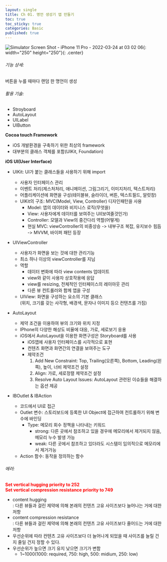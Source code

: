 ```yaml
---
layout: single
title: Ch 01. 명언 생성기 앱 만들기
toc: true
toc_sticky: true
categories: Basic
published: true
---
```


![Simulator Screen Shot - iPhone 11 Pro - 2022-03-24 at 03 02 06](https://user-images.githubusercontent.com/63464299/159766081-4b926043-3554-4280-9f09-0e48329c11e5.png){: width="250" height="250"}{: .center}

###### 기능 상세: 
버튼을 누를 때마다 랜덤 한 명언이 생성<br/>
###### 활용 기술: 
- Stroyboard
- AutoLayout
- UILabel
- UIButton

**Cocoa touch Framework**<br/>
* iOS 개발환경을 구축하기 위한 최상의 framework<br/>
* 대부분의 클래스 객체를 포함(UIKit, Foundation)  

**iOS UI(User Interface)**
- UIKit: UI가 붙는 클래스들을 사용하기 위해 import 
  - 사용자 인터페이스 관리
  - 이벤트 처리(제스처처리, 애니메이션, 그림그리기, 이미지처리, 텍스트처리)
  - 어플리케이션에 화면을 구성(테이블뷰, 슬라이더, 버튼, 텍스트필드, 알럿창)
  - UIKit의 구조: MVC(Model, View, Controller) 디자인패턴을 사용
    *	Model: 앱의 데이터와 비지니스 로직(무엇을)
	  * View: 사용자에게 데이터를 보여주는 UI(보여줄것인가)
	  * Controller: 모델과 View의 중간다리 역할(어떻게)
	  * 현실 MVC: viewController의 비중상승 -> 내부구조 복잡, 유지보수 힘듬 
	              -> MVVM, 바이퍼 패턴 등장
	  
- UIViewController
  - 사용자가 화면을 보는 것에 대한 관리기능
  - 최소 하나 이상의 viewController를 지님
  - 역할
    - 데이터 변화에 따라 view contents 업데이트
    - view와 같이 사용자 상호작용에 응답   
    - view를 resizing, 전체적인 인터페이스의 레이아웃 관리
    - 다른 뷰 컨트롤러와 함께 앱을 구성  
  - UIView: 화면을 구성하는 요소의 기본 클래스<br/>
    (위치, 크기를 갖는 사각형, 배경색, 문자나 이미지 등으 컨텐츠를 가짐)
- AutoLayout
  - 제약 조건을 이용하여 뷰의 크기와 위치 지정
  - IPhone의 다양한 해상도 비율에 대응, 가로, 세로보기 응용
  - iOS에서 AutoLayout을 이용한 화면구성은 Storyboard를 사용
    - iOS앱에 사용자 인터페이스를 시각적으로 표현
    - 컨텐츠 화면과 화면간의 연결을 보여주는 도구
    - 제약조건
      1. Add New Constraint: Top, Trailing(오른쪽), Bottom, Leading(왼쪽), 높이, 너비 제약조건 설정  
      2. Align: 가로, 세로정렬 제약조건 설정
      3. Resolve Auto Layout Issues: AutoLayout 관련된 이슈들을 해결하는 옵션 제공
- IBOutlet & IBAction
  - 코드에서 UI로 접근
  - Outlet 변수: 스토리보드에 등록한 UI Object에 접근하여 컨트롤하기 위해 변수에 바인딩
    - Type: 메모리 회수 정책을 나타내는 키워드
      - strong: 다른 곳에서 참조하고 있을 경우에 메모리에서 제거되지 않음, 메모리 누수 발생 가능
      - weak: 다른 곳에서 참조하고 있더라도 시스템이 임의적으로 메모리에서 제거가능   
  - Action 함수: 동작을 정의하는 함수

###### 에러: 
<span style="color: red">**Set vertical hugging priority to 252**</span><br/>
<span style="color: red">**Set vertical compression resistance priority to 749**</span><br/>
* content hugging<br/>
: 다른 뷰들과 걸린 제약에 의해 본래의 컨텐츠 고유 사이즈보다 늘어나는 거에 대한 저항<br/>
* content compression resistance<br/>
: 다른 뷰들과 걸린 제약에 의해 본래의 컨텐츠 고유 사이즈보다 줄어드는 거에 대한 저항<br/>
* 우선순위에 따라 컨텐츠 고유 사이즈보다 더 늘어나게 되었을 때 사이즈를 늘릴 건지 줄일 건지 정할 수 있다.<br/>
* 우선순위가 높으면 크기 유지 낮으면 크기가 변함<br/>
  - 1~1000(1000: required, 750: high, 500: midium, 250: low)
